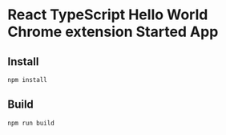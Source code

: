 # React TypeScript Hello World Chrome extension Started App

## Install
`npm install`

## Build
`npm run build`